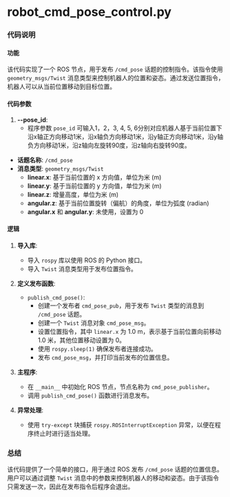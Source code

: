 # robot_cmd_pose_control.py

### 代码说明

#### 功能

该代码实现了一个 ROS 节点，用于发布 `/cmd_pose` 话题的控制指令。该指令使用 `geometry_msgs/Twist` 消息类型来控制机器人的位置和姿态。通过发送位置指令，机器人可以从当前位置移动到目标位置。

#### 代码参数

1. **--pose_id**: 
   - 程序参数 `pose_id` 可输入1，2，3, 4, 5, 6分别对应机器人基于当前位置下沿x轴正方向移动1米，沿x轴负方向移动1米，沿y轴正方向移动1米，沿y轴负方向移动1米，沿z轴向左旋转90度，沿z轴向右旋转90度。

- **话题名称**: `/cmd_pose`
- **消息类型**: `geometry_msgs/Twist`
  - **linear.x**: 基于当前位置的 x 方向值，单位为米 (m)
  - **linear.y**: 基于当前位置的 y 方向值，单位为米 (m)
  - **linear.z**: 增量高度，单位为米 (m)
  - **angular.z**: 基于当前位置旋转（偏航）的角度，单位为弧度 (radian)
  - **angular.x** 和 **angular.y**: 未使用，设置为 0

#### 逻辑

1. **导入库**:
   - 导入 `rospy` 库以使用 ROS 的 Python 接口。
   - 导入 `Twist` 消息类型用于发布位置指令。

2. **定义发布函数**:
   - `publish_cmd_pose()`:
     - 创建一个发布者 `cmd_pose_pub`，用于发布 `Twist` 类型的消息到 `/cmd_pose` 话题。
     - 创建一个 `Twist` 消息对象 `cmd_pose_msg`。
     - 设置位置指令，其中 `linear.x` 为 1.0 m，表示基于当前位置向前移动 1.0 米，其他位置移动设置为 0。
     - 使用 `rospy.sleep(1)` 确保发布者连接成功。
     - 发布 `cmd_pose_msg`，并打印当前发布的位置信息。

3. **主程序**:
   - 在 `__main__` 中初始化 ROS 节点，节点名称为 `cmd_pose_publisher`。
   - 调用 `publish_cmd_pose()` 函数进行消息发布。

4. **异常处理**:
   - 使用 `try-except` 块捕获 `rospy.ROSInterruptException` 异常，以便在程序终止时进行适当处理。

### 总结

该代码提供了一个简单的接口，用于通过 ROS 发布 `/cmd_pose` 话题的位置信息。用户可以通过调整 `Twist` 消息中的参数来控制机器人的移动和姿态。由于该指令只需发送一次，因此在发布指令后程序会退出。